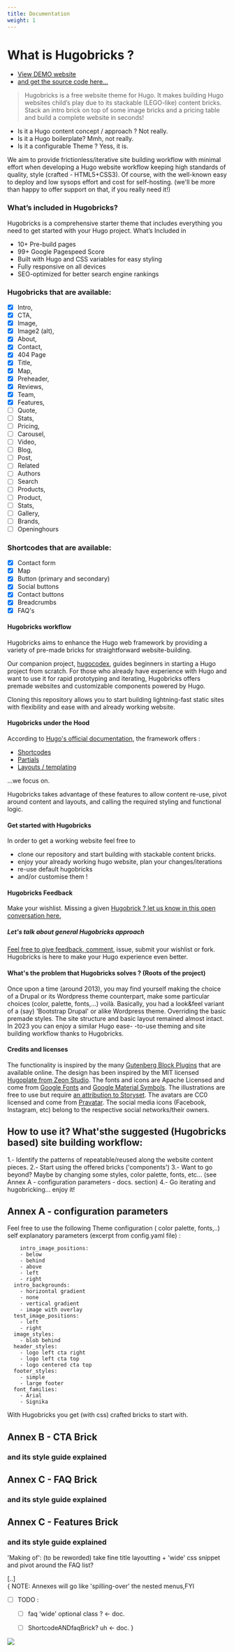 ```yaml
---
title: Documentation
weight: 1
---
```


# What is Hugobricks ?

- [View DEMO website](https://www.hugobricks.preview.usecue.com/)
- [and get the source code here...](https://github.com/jhvanderschee/hugobricks)

> Hugobricks is a free website theme for Hugo. It makes building Hugo websites child’s play due to its stackable (LEGO-like) content bricks. Stack an intro brick on top of some image bricks and a pricing table and build a complete website in seconds!


- Is it a Hugo content concept / approach ? Not really.
- Is it a Hugo boilerplate? Mmh, not really.
- Is it a configurable Theme ? Yess, it is.
 

 We aim to provide frictionless/iterative site building workflow with minimal effort when developing a Hugo website workflow  keeping high standards of quality, style (crafted  -
 HTML5+CSS3). Of course, with the well-known easy to deploy and low sysops effort and cost for self-hosting. (we'll be more than happy to offer support on that, if you really need it!)

### What’s included in Hugobricks?

Hugobricks is a comprehensive starter theme that includes everything you need to get started with your Hugo project. What’s Included in

- 10+ Pre-build pages
- 99+ Google Pagespeed Score
- Built with Hugo and CSS variables for easy styling
- Fully responsive on all devices
- SEO-optimized for better search engine rankings

###  Hugobricks that are available:

- [x] Intro,
- [x] CTA,
- [x] Image,
- [x] Image2 (alt),
- [x] About,
- [x] Contact,
- [x] 404 Page
- [x] Title,
- [x] Map,
- [x] Preheader, 
- [x] Reviews, 
- [x] Team,
- [x] Features,
- [ ] Quote,
- [ ] Stats,
- [ ] Pricing,
- [ ] Carousel,
- [ ] Video,
- [ ] Blog,
- [ ] Post,
- [ ] Related
- [ ] Authors
- [ ] Search
- [ ] Products,
- [ ] Product,
- [ ] Stats,
- [ ] Gallery,
- [ ] Brands,
- [ ] Openinghours

### Shortcodes that are available:
- [x] Contact form
- [x] Map
- [x] Button (primary and secondary)
- [x] Social buttons
- [x] Contact buttons
- [x] Breadcrumbs
- [x] FAQ's

#### Hugobricks workflow

Hugobricks aims to enhance the Hugo web framework by providing a variety of pre-made bricks for straightforward website-building.

Our companion project, [hugocodex](https://hugocodex.org), guides beginners in starting a Hugo project from scratch. For those who already have experience with Hugo and want to use it for rapid prototyping and iterating, Hugobricks offers premade websites and customizable components powered by Hugo.

Cloning this repository allows you to start building lightning-fast static sites with flexibility and ease with and already working website.

#### Hugobricks under the Hood

According to [Hugo's official documentation](https://gohugo.io/overview/introduction/), the framework offers : 

- [Shortcodes](https://gohugo.io/content-management/shortcodes/#what-a-shortcode-is) 
- [Partials](https://gohugo.io/templates/partials/)
- [Layouts / templating](https://gohugo.io/templates/base/)

...we focus on.

 Hugobricks takes advantage of these features to allow content re-use, pivot around content and layouts, and calling the required styling and functional logic.

#### Get started with Hugobricks

In order to get a working website feel free to 

- clone our repository and start building with stackable content bricks.
- enjoy your already working hugo website, plan your changes/iterations
- re-use default hugobricks
- and/or customise them !

#### Hugobricks Feedback 

Make your wishlist. Missing a given [Hugobrick ?,let us know in this open conversation here.](https://github.com/jhvanderschee/hugobricks/issues/5)

##### Let's talk about general Hugobricks approach 

[Feel free to give feedback, comment](https://github.com/jhvanderschee/hugobricks/issues/4), issue, submit your wishlist or fork. Hugobricks is here to make your Hugo experience even better.

#### What's the problem that Hugobricks solves ? (Roots of the project)

Once upon a time (around 2013), you may find yourself making the choice of a Drupal or its  Wordpress theme counterpart, make some particular choices (color, palette, fonts,...)
  voilà. Basically, you had a look&feel variant of a (say)
  'Bootstrap Drupal' or alike  Wordpress theme. Overriding the basic premade styles. The site structure and basic layout remained almost intact. In 2023 you can enjoy a similar Hugo ease-
-to-use theming and  site building workflow thanks to Hugobricks.
  

#### Credits and licenses

The functionality is inspired by the many [Gutenberg Block Plugins](https://wpastra.com/plugins/wordpress-gutenberg-block-plugins/) that are available online. The design has been inspired by the MIT licensed [Hugoplate from Zeon Studio](https://github.com/zeon-studio/hugoplate.git). The fonts and icons are Apache Licensed and come from [Google Fonts](https://fonts.google.com) and [Google Material Symbols](https://fonts.google.com/icons). The illustrations are free to use but require [an attribution to Storyset](https://storyset.com/terms). The avatars are CC0 licensed and come from [Pravatar](https://www.pravatar.cc/images). The social media icons (Facebook, Instagram, etc) belong to the respective social networks/their owners.
  
## How to use it? What'sthe suggested (Hugobricks based) site building workflow:

1.- Identify the patterns of repeatable/reused along the website content pieces.
2.- Start using the offered bricks ('components')
3.- Want to go beyond? Maybe by changing some styles, color palette, fonts, etc... (see Annex A - configuration parameters - docs. section)
4.- Go iterating and hugobricking... enjoy it!


## Annex A - configuration parameters

 Feel free to use the following Theme configuration ( color palette, fonts,..) self explanatory parameters
 (excerpt from config.yaml file) :
 

```
    intro_image_positions: 
    - below
    - behind
    - above
    - left
    - right
  intro_backgrounds:
    - horizontal gradient
    - none
    - vertical gradient
    - image with overlay
  test_image_positions:
    - left
    - right
  image_styles:
    - blob behind
  header_styles:
    - logo left cta right
    - logo left cta top
    - logo centered cta top
  footer_styles:
    - simple
    - large footer
  font_families: 
    - Arial
    - Signika
```

With Hugobricks you get (with css) crafted bricks to start with.

## Annex B - CTA Brick 
### and its style guide explained

## Annex C - FAQ Brick 
### and its style guide explained

## Annex C - Features Brick 
### and its style guide explained
'Making of': (to be reworded) take fine title layoutting + 'wide' css snippet and pivot around the FAQ list?

  
[..]  
{
 NOTE: Annexes will go like 'spilling-over' the nested menus,FYI
 
- [ ] TODO :
  - [ ] faq 'wide' optional class ? <- doc.
  - [ ] ShortcodeANDfaqBrick? uh  <- doc.
}


![](/uploads/illustrations/cuate/static-website.svg)
